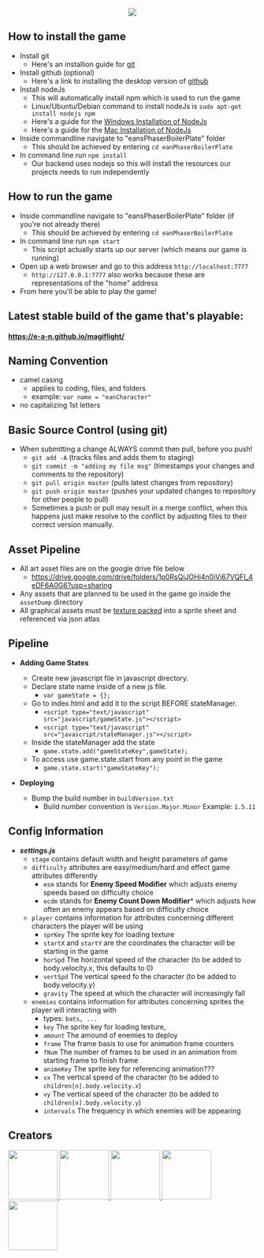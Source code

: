 <div align="center"><img src="https://user-images.githubusercontent.com/121322/47754742-28d44480-dc59-11e8-9071-5b45e89edde4.png"></div>

## How to install the game
- Install git
    - Here's an installion guide for [git](https://www.atlassian.com/git/tutorials/install-git)
- Install github (optional)
    - Here's a link to installing  the desktop version of [github](https://desktop.github.com/)
- Install nodeJs
    - This will automatically install npm which is used to run the game
    - Linux/Ubuntu/Debian command to install nodeJs is `sudo apt-get install nodejs npm`
    - Here's a guide for the [Windows Installation of NodeJs](http://blog.teamtreehouse.com/install-node-js-npm-windows)
    - Here's a guide for the [Mac Installation of NodeJs](http://blog.teamtreehouse.com/install-node-js-npm-mac)
- Inside commandline navigate to "eansPhaserBoilerPlate" folder
    - This should be achieved by entering `cd eanPhaserBoilerPlate`
- In command line run `npm install`
    - Our backend uses nodejs so this will install the resources our projects needs to run independently

## How to run the game
- Inside commandline navigate to "eansPhaserBoilerPlate" folder (if you're not already there)
    - This should be achieved by entering `cd eanPhaserBoilerPlate`
- In command line run `npm start`
    - This script actually starts up our server (which means our game is running)
- Open up a web browser and go to this address `http://localhost:7777`
    - `http://127.0.0.1:7777` also works because these are representations of the "home" address
- From here you'll be able to play the game!

## Latest stable build of the game that's playable:
<h4>
    <a align="center" href="https://e-a-n.github.io/magiflight/"> 
            https://e-a-n.github.io/magiflight/
    </a>
</h4>


## Naming Convention
- camel casing
    - applies to coding, files, and folders
    - example: `var name = "eanCharacter"`
- no capitalizing 1st letters

## Basic Source Control (using git)
- When submitting a change ALWAYS commit then pull, before you push!
    - `git add -A` (tracks files and adds them to staging)
    - `git commit -m "adding my file msg"` (timestamps your changes and comments to the repository)
    - `git pull origin master` (pulls latest changes from repository)
    - `git push origin master` (pushes your updated changes to repository for other people to pull)
    - Sometimes a push or pull may result in a merge conflict, when this happens just make resolve to the conflict by adjusting files to their correct version manually.

## Asset Pipeline
- All art asset files are on the google drive file below
    - https://drive.google.com/drive/folders/1p0RsQiJOHi4n0iVi67VQFI_4eDF6A0G6?usp=sharing
- Any assets that are planned to be used in the game go inside the `assetDump` directory
- All graphical assets must be [texture packed](https://www.codeandweb.com/texturepacker) into a sprite sheet and referenced via json atlas

## Pipeline
- **Adding Game States**
    - Create new javascript file in javascript directory.
    - Declare state name inside of a new js file.
        - ` var gameState = {}; `
    - Go to index.html and add it to the script BEFORE stateManager.
        - `<script type="text/javascript" src="javascript/gameState.js"></script> `
        - `<script type="text/javascript" src="javascript/stateManager.js"></script>`
    - Inside the stateManager add the state
        - `game.state.add("gameStateKey",gameState);`
    - To access use game.state.start from any point in the game
        - `game.state.start("gameStateKey");`

- **Deploying**
    - Bump the build number in ```buildVersion.txt```
        - Build number convention is ```Version.Major.Minor``` Example: ```1.5.11```

## Config Information
  - ***settings.js***
    - `stage` contains default width and height parameters of game
    - `difficulty` attributes are easy/medium/hard and effect game attributes differently
      - `esm` stands for **Enemy Speed Modifier** which adjusts enemy speeds based on difficulty choice
      - `ecdm` stands for **Enemy Count Down Modifier*** which adjusts how often an enemy appears based on difficulty choice
    - `player` contains information for attributes concerning different characters the player will be using
      - `sprKey` The sprite key for loading texture
      - `startX` and `startY` are the coordinates the character will be starting in the game
      - `horSpd` The horizontal speed of the character (to be added to body.velocity.x, this defaults to 0)
      - `vertSpd` The vertical speed fo the character (to be added to body.velocity.y)
      - `gravity` The speed at which the character will increasingly fall
    - `enemies` contains information for attributes concerning sprites the player will interacting with
      - types: `bats, ...`
      - `key` The sprite key for loading texture,
      - `amount` The amound of enemies to deploy
      - `frame` The frame basis to use for animation frame counters
      - `fNum` The number of frames to be used in an animation from starting frame to finish frame
      - `animeKey` The sprite key for referencing animation???
      - `vx` The vertical speed of the character (to be added to ```children[n].body.velocity.x```)
      - `vy` The vertical speed of the character (to be added to ```children[n].body.velocity.y```)
      - `intervals` The frequency in which enemies will be appearing

## Creators

<a href="https://github.com/E-A-N">
    <img width="100" height="100" src="https://avatars1.githubusercontent.com/u/17329104?s=460&v=4">
</a>
<a href="https://www.linkedin.com/in/daniel-hsu-aa645627/">
    <img width="100" height="100" src="https://avatars0.githubusercontent.com/u/26889220?s=460&v=4">
</a>
<a href="http://kayleighjaffe.weebly.com/">
    <img width="100" height="100" src="https://avatars2.githubusercontent.com/u/36217497?s=460&v=4">
</a>
<a href="https://github.com/hectora23">
    <img width="100" height="100" src="https://avatars3.githubusercontent.com/u/36217411?s=460&v=4">
</a>
<a href="https://github.com/SonicRulez">
    <img width="100" height="100" src="https://avatars2.githubusercontent.com/u/36641748?s=460&v=4">
</a>
